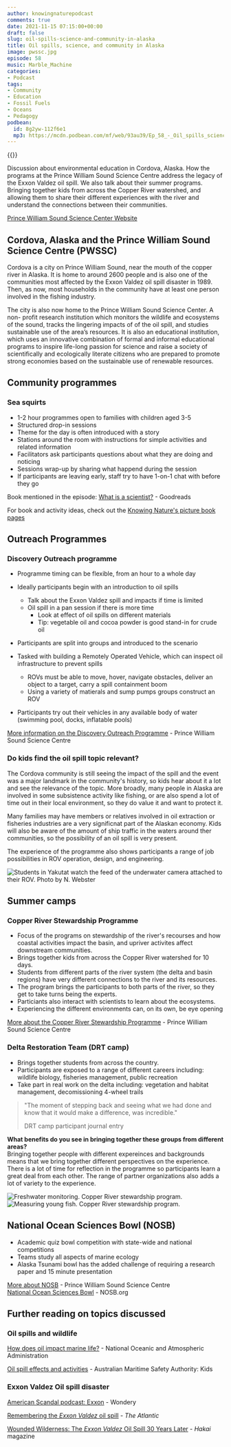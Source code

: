```yaml
---
author: knowingnaturepodcast
comments: true
date: 2021-11-15 07:15:00+00:00
draft: false
slug: oil-spills-science-and-community-in-alaska
title: Oil spills, science, and community in Alaska
image: pwssc.jpg
episode: 58
music: Marble_Machine
categories:
- Podcast
tags:
- Community
- Education
- Fossil Fuels
- Oceans
- Pedagogy
podbean:
  id: 8g2yw-112f6e1
  mp3: https://mcdn.podbean.com/mf/web/93au39/Ep_58_-_Oil_spills_science_and_community_in_Alaska6cef0.mp3
---
```


{{<podcast-player>}}

Discussion about environmental education in Cordova, Alaska. How the programs
at the Prince William Sound Science Centre address the legacy of the Exxon
Valdez oil spill. We also talk about their summer programs. Bringing together
kids from across the Copper River watershed, and allowing them to share their
different experiences with the river and understand the connections between
their communities.

[Prince William Sound Science Center Website](https://pwssc.org/)

## Cordova, Alaska and the Prince William Sound Science Centre (PWSSC)

Cordova is a city on Prince William Sound, near the mouth of the copper river
in Alaska. It is home to around 2600 people and is also one of the communities
most affected by the Exxon Valdez oil spill disaster in 1989. Then, as now,
most households in the community have at least one person involved in the
fishing industry.

The city is also now home to the Prince William Sound Science Center. A non-
profit research institution which monitors the wildlife and ecosystems of the
sound, tracks the lingering impacts of of the oil spill, and studies
sustainable use of the area’s resources. It is also an educational
institution,  which uses an innovative combination of formal and informal
educational programs to inspire life-long passion for science and raise a
society of scientifically and ecologically literate citizens who are prepared
to promote strong economies based on the sustainable use of renewable
resources.

## Community programmes

### Sea squirts

  * 1-2 hour programmes open to families with children aged 3-5
  * Structured drop-in sessions
  * Theme for the day is often introduced with a story
  * Stations around the room with instructions for simple activities and related information
  * Facilitators ask participants questions about what they are doing and noticing
  * Sessions wrap-up by sharing what happend during the session
  * If participants are leaving early, staff try to have 1-on-1 chat with before they go

Book mentioned in the episode: [What is a scientist?](https://www.goodreads.com/book/show/1979845.What_Is_a_Scientist_) \- Goodreads

For book and activity ideas, check out the [Knowing Nature's picture book pages](https://knowingnaturepodcast.wordpress.com/resources/picture-books/)

## Outreach Programmes

### Discovery Outreach programme

  * Programme timing can be flexible, from an hour to a whole day
  * Ideally participants begin with an introduction to oil spills
    * Talk about the Exxon Valdez spill and impacts if time is limited
    * Oil spill in a pan session if there is more time
      * Look at effect of oil spills on different materials
      * Tip: vegetable oil and cocoa powder is good stand-in for crude oil  

  * Participants are split into groups and introduced to the scenario
  * Tasked with building a Remotely Operated Vehicle, which can inspect oil infrastructure to prevent spills
    * ROVs must be able to move, hover, navigate obstacles, deliver an object to a target, carry a spill containment boom
    * Using a variety of matierals and sump pumps groups construct an ROV  

  * Participants try out their vehicles in any available body of water (swimming pool, docks, inflatable pools) 

[More information on the Discovery Outreach Programme](https://pwssc.org/education/discovery-outreach/) \- Prince William Sound Science Centre

### Do kids find the oil spill topic relevant?
The Cordova community is still seeing the impact of the spill and the event
was a major landmark in the community's history, so kids hear about it a lot
and see the relevance of the topic. More broadly, many people in Alaska are
involved in some subsistence activity like fishing, or are also spend a lot of
time out in their local environment, so they do value it and want to protect
it.  
  
Many families may have members or relatives involved in oil extraction or
fisheries industries are a very significnat part of the Alaskan economy. Kids
will also be aware of the amount of ship traffic in the waters around ther
communities, so the possibility of an oil spill is very present.

The experience of the programme also shows participants a range of job
possibilities in ROV operation, design, and engineering.

![Students in Yakutat watch the feed of the underwater camera attached to their ROV. Photo by N. Webster](pwssc_discoveryoutreach.jpg)

## Summer camps

### Copper River Stewardship Programme

  * Focus of the programs on stewardship of the river's recourses and how coastal activities impact the basin, and upriver activites affect downstream communities.
  * Brings together kids from across the Copper River watershed for 10 days.
  * Students from different parts of the river system (the delta and basin regions) have very different connections to the river and its resources.
  * The program brings the participants to both parts of the river, so they get to take turns being the experts.
  * Particiants also interact with scientists to learn about the ecosystems.
  * Experiencing the different environments can, on its own, be eye opening

[More about the Copper River Stewardship Programme](https://pwssc.org/education/camps/copper-river-stewardship-program/) \- Prince William Sound Science Centre

### Delta Restoration Team (DRT camp)

  * Brings together students from across the country.
  * Participants are exposed to a range of different careers including: wildlife biology, fisheries management, public recreation 
  * Take part in real work on the delta including: vegetation and habitat management, decomissioning 4-wheel trails

> "The moment of stepping back and seeing what we had done and know that it
> would make a difference, was incredible."
>
> DRT camp participant journal entry

**What benefits do you see in bringing together these groups from different
areas?**  
Bringing together people with different expereinces and backgrounds means that
we bring together different perspectives on the experience. There is a lot of
time for reflection in the programme so participants learn a great deal from
each other. The range of partner organizations also adds a lot of variety to
the experience.

  ![Freshwater monitoring. Copper River stewardship program.](pwssc_2.jpg)
  ![Measuring young fish. Copper River stewardship program.](pwssc_1.jpg)

## National Ocean Sciences Bowl (NOSB)

  * Academic quiz bowl competition with state-wide and national competitions
  * Teams study all aspects of marine ecology
  * Alaska Tsunami bowl has the added challenge of requiring a research paper and 15 minute presentation

[More about NOSB](https://pwssc.org/education/national-ocean-sciences-bowl/) \- Prince William Sound Science Centre  
[National Ocean Sciences Bowl](http://nosb.org/) \- NOSB.org

## Further reading on topics discussed

### Oil spills and wildlife

[How does oil impact marine life?](https://oceanservice.noaa.gov/facts/oilimpacts.html) \- National Oceanic and Atmospheric Administration  
  
[Oil spill effects and activities](https://www.operations.amsa.gov.au/kids-and-teachers-resources/kids/teachers/index.html) \- Australian Maritime Safety Authority: Kids

### Exxon Valdez Oil spill disaster

[American Scandal podcast: Exxon](https://wondery.com/shows/american-scandal/episode/5678-exxon-valdez-oil-meets-water/) \- Wondery
  
[Remembering the _Exxon Valdez_ oil spill](https://www.theatlantic.com/photo/2014/03/remembering-the-exxon-valdez-oil-spill/100703/) \- _The Atlantic_  
  
[Wounded Wilderness: The _Exxon Valdez_ Oil Spill 30 Years Later](https://www.hakaimagazine.com/news/wounded-wilderness-the-exxon-valdez-oil-spill-30-years-later/) \- _Hakai_ magazine

